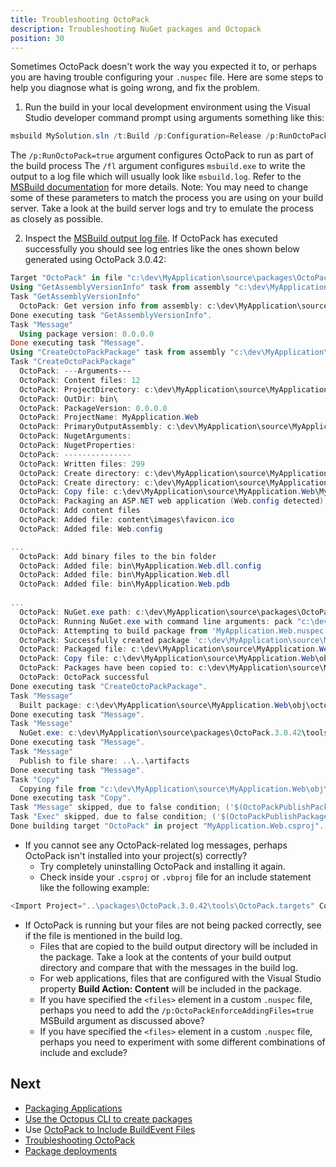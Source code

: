 ```yaml
---
title: Troubleshooting OctoPack
description: Troubleshooting NuGet packages and Octopack
position: 30
---
```


Sometimes OctoPack doesn't work the way you expected it to, or perhaps you are having trouble configuring your `.nuspec` file. Here are some steps to help you diagnose what is going wrong, and fix the problem.

1. Run the build in your local development environment using the Visual Studio developer command prompt using arguments something like this:

  ```powershell
  msbuild MySolution.sln /t:Build /p:Configuration=Release /p:RunOctoPack=true /fl
  ```
  The `/p:RunOctoPack=true` argument configures OctoPack to run as part of the build process
  The `/fl` argument configures `msbuild.exe` to write the output to a log file which will usually look like `msbuild.log`.   Refer to the [MSBuild documentation](https://msdn.microsoft.com/en-us/library/ms171470.aspx) for more details.
  Note: You may need to change some of these parameters to match the process you are using on your build server. Take a look   at the build server logs and try to emulate the process as closely as possible.

2. Inspect the [MSBuild output log file](https://msdn.microsoft.com/en-us/library/ms171470.aspx). If OctoPack has executed successfully you should see log entries like the ones shown below generated using OctoPack 3.0.42:

```powershell
Target "OctoPack" in file "c:\dev\MyApplication\source\packages\OctoPack.3.0.42\tools\OctoPack.targets" from project "c:\dev\MyApplication\source\MyApplication.Web\MyApplication.Web.csproj" (target "Build" depends on it):
Using "GetAssemblyVersionInfo" task from assembly "c:\dev\MyApplication\source\packages\OctoPack.3.0.42\tools\OctoPack.Tasks.dll".
Task "GetAssemblyVersionInfo"
  OctoPack: Get version info from assembly: c:\dev\MyApplication\source\MyApplication.Web\bin\MyApplication.Web.dll
Done executing task "GetAssemblyVersionInfo".
Task "Message"
  Using package version: 0.0.0.0
Done executing task "Message".
Using "CreateOctoPackPackage" task from assembly "c:\dev\MyApplication\source\packages\OctoPack.3.0.42\tools\OctoPack.Tasks.dll".
Task "CreateOctoPackPackage"
  OctoPack: ---Arguments---
  OctoPack: Content files: 12
  OctoPack: ProjectDirectory: c:\dev\MyApplication\source\MyApplication.Web
  OctoPack: OutDir: bin\
  OctoPack: PackageVersion: 0.0.0.0
  OctoPack: ProjectName: MyApplication.Web
  OctoPack: PrimaryOutputAssembly: c:\dev\MyApplication\source\MyApplication.Web\bin\MyApplication.Web.dll
  OctoPack: NugetArguments:
  OctoPack: NugetProperties:
  OctoPack: ---------------
  OctoPack: Written files: 299
  OctoPack: Create directory: c:\dev\MyApplication\source\MyApplication.Web\obj\octopacking
  OctoPack: Create directory: c:\dev\MyApplication\source\MyApplication.Web\obj\octopacked
  OctoPack: Copy file: c:\dev\MyApplication\source\MyApplication.Web\MyApplication.Web.nuspec
  OctoPack: Packaging an ASP.NET web application (Web.config detected)
  OctoPack: Add content files
  OctoPack: Added file: content\images\favicon.ico
  OctoPack: Added file: Web.config

...
  OctoPack: Add binary files to the bin folder
  OctoPack: Added file: bin\MyApplication.Web.dll.config
  OctoPack: Added file: bin\MyApplication.Web.dll
  OctoPack: Added file: bin\MyApplication.Web.pdb
 
...
  OctoPack: NuGet.exe path: c:\dev\MyApplication\source\packages\OctoPack.3.0.42\tools\NuGet.exe
  OctoPack: Running NuGet.exe with command line arguments: pack "c:\dev\MyApplication\source\MyApplication.Web\obj\octopacking\MyApplication.Web.nuspec"  -NoPackageAnalysis -BasePath "c:\dev\MyApplication\source\MyApplication.Web" -OutputDirectory "c:\dev\MyApplication\source\MyApplication.Web\obj\octopacked" -Version 0.0.0.0
  OctoPack: Attempting to build package from 'MyApplication.Web.nuspec'.
  OctoPack: Successfully created package 'c:\dev\MyApplication\source\MyApplication.Web\obj\octopacked\MyApplication.Web.0.0.0.0.nupkg'.
  OctoPack: Packaged file: c:\dev\MyApplication\source\MyApplication.Web\obj\octopacked\MyApplication.Web.0.0.0.0.nupkg
  OctoPack: Copy file: c:\dev\MyApplication\source\MyApplication.Web\obj\octopacked\MyApplication.Web.0.0.0.0.nupkg
  OctoPack: Packages have been copied to: c:\dev\MyApplication\source\MyApplication.Web\bin\
  OctoPack: OctoPack successful
Done executing task "CreateOctoPackPackage".
Task "Message"
  Built package: c:\dev\MyApplication\source\MyApplication.Web\obj\octopacked\MyApplication.Web.0.0.0.0.nupkg
Done executing task "Message".
Task "Message"
  NuGet.exe: c:\dev\MyApplication\source\packages\OctoPack.3.0.42\tools\NuGet.exe
Done executing task "Message".
Task "Message"
  Publish to file share: ..\..\artifacts
Done executing task "Message".
Task "Copy"
  Copying file from "c:\dev\MyApplication\source\MyApplication.Web\obj\octopacked\MyApplication.Web.0.0.0.0.nupkg" to "..\..\artifacts\MyApplication.Web.0.0.0.0.nupkg".
Done executing task "Copy".
Task "Message" skipped, due to false condition; ('$(OctoPackPublishPackageToHttp)' != '') was evaluated as ('' != '').
Task "Exec" skipped, due to false condition; ('$(OctoPackPublishPackageToHttp)' != '') was evaluated as ('' != '').
Done building target "OctoPack" in project "MyApplication.Web.csproj".
```

 * If you cannot see any OctoPack-related log messages, perhaps OctoPack isn't installed into your project(s) correctly?
   * Try completely uninstalling OctoPack and installing it again.
   * Check inside your `.csproj` or `.vbproj` file for an include statement like the following example:

```powershell
<Import Project="..\packages\OctoPack.3.0.42\tools\OctoPack.targets" Condition="Exists('..\packages\OctoPack.3.0.42\tools\OctoPack.targets')" />
```
 * If OctoPack is running but your files are not being packed correctly, see if the file is mentioned in the build log.
   * Files that are copied to the build output directory will be included in the package. Take a look at the contents of your build output directory and compare that with the messages in the build log.
   * For web applications, files that are configured with the Visual Studio property **Build Action: Content** will be included in the package.
   * If you have specified the `<files>` element in a custom `.nuspec` file, perhaps you need to add the `/p:OctoPackEnforceAddingFiles=true` MSBuild argument as discussed above?
   * If you have specified the `<files>` element in a custom `.nuspec` file, perhaps you need to experiment with some different combinations of include and exclude?

## Next

 - [Packaging Applications](/docs/packaging-applications/index.md)
 - [Use the Octopus CLI to create packages](/docs/packaging-applications/create-packages/octopus-cli.md)
 - Use [OctoPack to Include BuildEvent Files](/docs/packaging-applications/create-packages/octopack/octopack-to-include-buildevent-files.md)
 - [Troubleshooting OctoPack](/docs/packaging-applications/create-packages/octopack/troubleshooting-octopack.md)
 - [Package deployments](/docs/deployment-examples/package-deployments/index.md)
